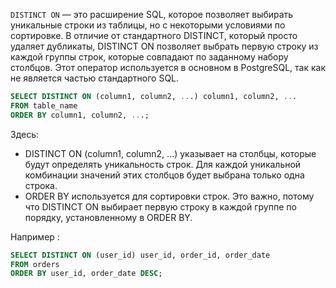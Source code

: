 `DISTINCT ON`  — это расширение SQL, которое позволяет выбирать уникальные строки из таблицы, но с некоторыми условиями по сортировке. В отличие от стандартного DISTINCT, который просто удаляет дубликаты, DISTINCT ON позволяет выбрать первую строку из каждой группы строк, которые совпадают по заданному набору столбцов. Этот оператор используется в основном в PostgreSQL, так как не является частью стандартного SQL.

```SQL
SELECT DISTINCT ON (column1, column2, ...) column1, column2, ... 
FROM table_name
ORDER BY column1, column2, ...;
```

Здесь:
- DISTINCT ON (column1, column2, ...) указывает на столбцы, которые будут определять уникальность строк. Для каждой уникальной комбинации значений этих столбцов будет выбрана только одна строка.
- ORDER BY используется для сортировки строк. Это важно, потому что DISTINCT ON выбирает первую строку в каждой группе по порядку, установленному в ORDER BY.

Например : 

```SQL
SELECT DISTINCT ON (user_id) user_id, order_id, order_date
FROM orders
ORDER BY user_id, order_date DESC;
```